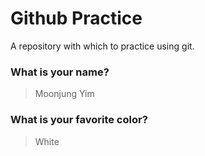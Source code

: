 # Github Practice

A repository with which to practice using git.

### What is your name?

> Moonjung Yim


### What is your favorite color?

> White